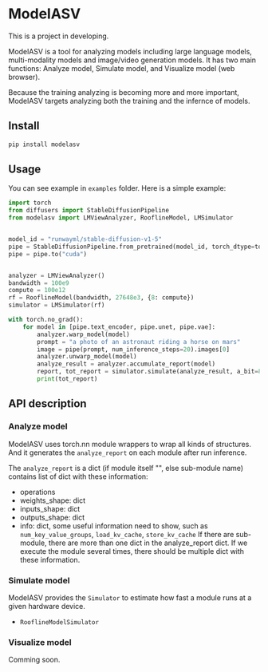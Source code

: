 # ModelASV

This is a project in developing. 

ModelASV is a tool for analyzing models including large language models, multi-modality models and image/video generation models.
It has two main functions: Analyze model, Simulate model, and Visualize model (web browser).

Because the training analyzing is becoming more and more important, ModelASV targets analyzing both the training and the infernce of models.

## Install

```bash
pip install modelasv
```

## Usage

You can see example in `examples` folder. Here is a simple example:

```python
import torch
from diffusers import StableDiffusionPipeline
from modelasv import LMViewAnalyzer, RooflineModel, LMSimulator


model_id = "runwayml/stable-diffusion-v1-5"
pipe = StableDiffusionPipeline.from_pretrained(model_id, torch_dtype=torch.float16)
pipe = pipe.to("cuda")


analyzer = LMViewAnalyzer()
bandwidth = 100e9
compute = 100e12
rf = RooflineModel(bandwidth, 27648e3, {8: compute})
simulator = LMSimulator(rf)

with torch.no_grad():
    for model in [pipe.text_encoder, pipe.unet, pipe.vae]:
        analyzer.warp_model(model)
        prompt = "a photo of an astronaut riding a horse on mars"
        image = pipe(prompt, num_inference_steps=20).images[0]
        analyzer.unwarp_model(model)
        analyze_result = analyzer.accumulate_report(model)
        report, tot_report = simulator.simulate(analyze_result, a_bit=8, w_bit=8)
        print(tot_report)
```


## API description

### Analyze model

ModelASV uses torch.nn module wrappers to wrap all kinds of structures. And it generates the `analyze_report` on each module after run inference.

The `analyze_report` is a dict (if module itself "", else sub-module name) contains list of dict with these information:
- operations
- weights_shape: dict
- inputs_shape: dict
- outputs_shape: dict
- info: dict, some useful information need to show, such as `num_key_value_groups`, `load_kv_cache`, `store_kv_cache`
If there are sub-module, there are more than one dict in the analyze_report dict.
If we execute the module several times, there should be multiple dict with these information.

### Simulate model

ModelASV provides the `Simulator` to estimate how fast a module runs at a given hardware device.

- `RooflineModelSimulator`

### Visualize model

Comming soon.